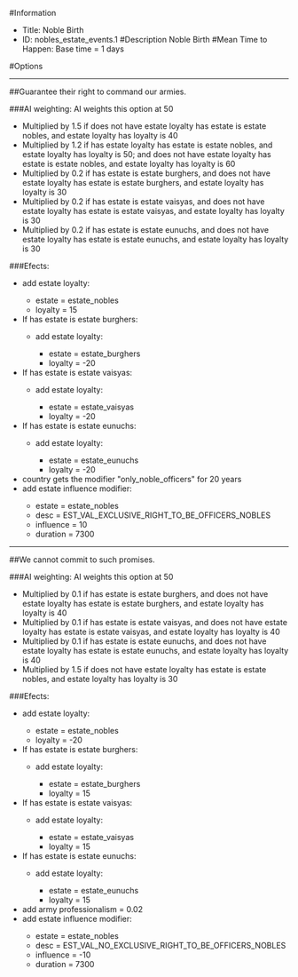 #Information
 - Title: Noble Birth
 - ID: nobles_estate_events.1
#Description
Noble Birth
#Mean Time to Happen:
Base time = 1 days

#Options

___
##Guarantee their right to command our armies.

###AI weighting:
AI weights this option at 50
 - Multiplied by 1.5 if does not have estate loyalty has estate is estate nobles, and estate loyalty has loyalty is 40
 - Multiplied by 1.2 if has estate loyalty has estate is estate nobles, and estate loyalty has loyalty is 50; and does not have estate loyalty has estate is estate nobles, and estate loyalty has loyalty is 60
 - Multiplied by 0.2 if has estate is estate burghers, and does not have estate loyalty has estate is estate burghers, and estate loyalty has loyalty is 30
 - Multiplied by 0.2 if has estate is estate vaisyas, and does not have estate loyalty has estate is estate vaisyas, and estate loyalty has loyalty is 30
 - Multiplied by 0.2 if has estate is estate eunuchs, and does not have estate loyalty has estate is estate eunuchs, and estate loyalty has loyalty is 30


###Efects:<ul><li>add estate loyalty:</li><ul><li>estate = estate_nobles</li><li>loyalty = 15</li></ul><li>If has estate is estate burghers:</li><ul><li>add estate loyalty:</li><ul><li>estate = estate_burghers</li><li>loyalty = -20</li></ul></ul><li>If has estate is estate vaisyas:</li><ul><li>add estate loyalty:</li><ul><li>estate = estate_vaisyas</li><li>loyalty = -20</li></ul></ul><li>If has estate is estate eunuchs:</li><ul><li>add estate loyalty:</li><ul><li>estate = estate_eunuchs</li><li>loyalty = -20</li></ul></ul><li>country gets the modifier "only_noble_officers" for 20 years</li><li>add estate influence modifier:</li><ul><li>estate = estate_nobles</li><li>desc = EST_VAL_EXCLUSIVE_RIGHT_TO_BE_OFFICERS_NOBLES</li><li>influence = 10</li><li>duration = 7300</li></ul></ul>

___
##We cannot commit to such promises.

###AI weighting:
AI weights this option at 50
 - Multiplied by 0.1 if has estate is estate burghers, and does not have estate loyalty has estate is estate burghers, and estate loyalty has loyalty is 40
 - Multiplied by 0.1 if has estate is estate vaisyas, and does not have estate loyalty has estate is estate vaisyas, and estate loyalty has loyalty is 40
 - Multiplied by 0.1 if has estate is estate eunuchs, and does not have estate loyalty has estate is estate eunuchs, and estate loyalty has loyalty is 40
 - Multiplied by 1.5 if does not have estate loyalty has estate is estate nobles, and estate loyalty has loyalty is 30


###Efects:<ul><li>add estate loyalty:</li><ul><li>estate = estate_nobles</li><li>loyalty = -20</li></ul><li>If has estate is estate burghers:</li><ul><li>add estate loyalty:</li><ul><li>estate = estate_burghers</li><li>loyalty = 15</li></ul></ul><li>If has estate is estate vaisyas:</li><ul><li>add estate loyalty:</li><ul><li>estate = estate_vaisyas</li><li>loyalty = 15</li></ul></ul><li>If has estate is estate eunuchs:</li><ul><li>add estate loyalty:</li><ul><li>estate = estate_eunuchs</li><li>loyalty = 15</li></ul></ul><li>add army professionalism = 0.02</li><li>add estate influence modifier:</li><ul><li>estate = estate_nobles</li><li>desc = EST_VAL_NO_EXCLUSIVE_RIGHT_TO_BE_OFFICERS_NOBLES</li><li>influence = -10</li><li>duration = 7300</li></ul></ul>
